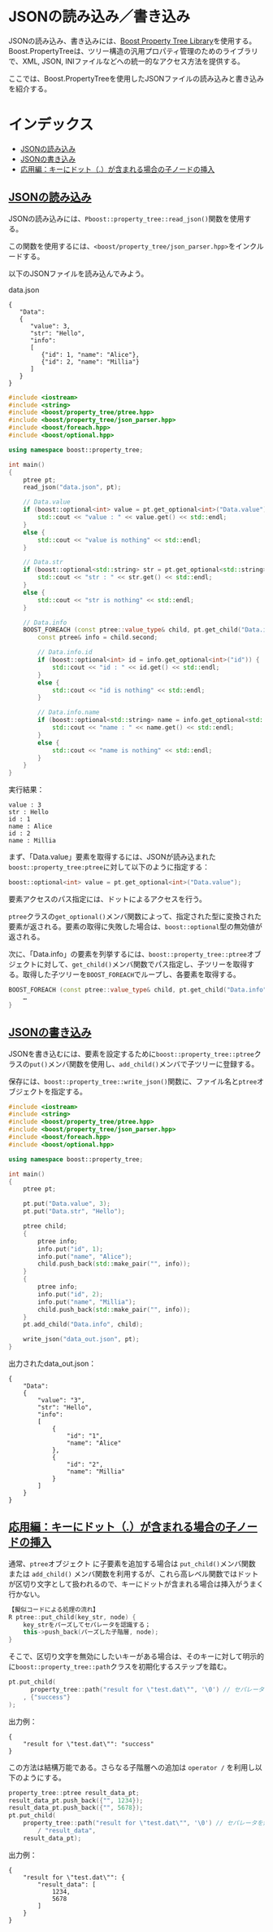 # JSONの読み込み／書き込み
JSONの読み込み、書き込みには、[Boost Property Tree Library](http://www.boost.org/doc/libs/release/doc/html/property_tree.html)を使用する。Boost.PropertyTreeは、ツリー構造の汎用プロパティ管理のためのライブラリで、XML, JSON, INIファイルなどへの統一的なアクセス方法を提供する。

ここでは、Boost.PropertyTreeを使用したJSONファイルの読み込みと書き込みを紹介する。


# インデックス
- [JSONの読み込み](#read)
- [JSONの書き込み](#write)
- [応用編：キーにドット（.）が含まれる場合の子ノードの挿入](#key-includes-dot)


## <a name="read" href="#read">JSONの読み込み</a>
JSONの読み込みには、`Pboost::property_tree::read_json()`関数を使用する。

この関数を使用するには、`<boost/property_tree/json_parser.hpp>`をインクルードする。

以下のJSONファイルを読み込んでみよう。

data.json
```
{
   "Data": 
   {
      "value": 3,
      "str": "Hello",
      "info": 
      [
         {"id": 1, "name": "Alice"},
         {"id": 2, "name": "Millia"}
      ]
   }
}
```


```cpp example
#include <iostream>
#include <string>
#include <boost/property_tree/ptree.hpp>
#include <boost/property_tree/json_parser.hpp>
#include <boost/foreach.hpp>
#include <boost/optional.hpp>

using namespace boost::property_tree;

int main()
{
    ptree pt;
    read_json("data.json", pt);

    // Data.value
    if (boost::optional<int> value = pt.get_optional<int>("Data.value")) {
        std::cout << "value : " << value.get() << std::endl;
    }
    else {
        std::cout << "value is nothing" << std::endl;
    }

    // Data.str
    if (boost::optional<std::string> str = pt.get_optional<std::string>("Data.str")) {
        std::cout << "str : " << str.get() << std::endl;
    }
    else {
        std::cout << "str is nothing" << std::endl;
    }

    // Data.info
    BOOST_FOREACH (const ptree::value_type& child, pt.get_child("Data.info")) {
        const ptree& info = child.second;

        // Data.info.id
        if (boost::optional<int> id = info.get_optional<int>("id")) {
            std::cout << "id : " << id.get() << std::endl;
        }
        else {
            std::cout << "id is nothing" << std::endl;
        }

        // Data.info.name
        if (boost::optional<std::string> name = info.get_optional<std::string>("name")) {
            std::cout << "name : " << name.get() << std::endl;
        }
        else {
            std::cout << "name is nothing" << std::endl;
        }
    }
}
```

実行結果：
```
value : 3
str : Hello
id : 1
name : Alice
id : 2
name : Millia
```

まず、「Data.value」要素を取得するには、JSONが読み込まれた`boost::property_tree:ptree`に対して以下のように指定する：

```cpp
boost::optional<int> value = pt.get_optional<int>("Data.value");
```

要素アクセスのパス指定には、ドットによるアクセスを行う。

`ptree`クラスの`get_optional()`メンバ関数によって、指定された型に変換された要素が返される。要素の取得に失敗した場合は、`boost::optional`型の無効値が返される。


次に、「Data.info」の要素を列挙するには、`boost::property_tree::ptree`オブジェクトに対して、`get_child()`メンバ関数でパス指定し、子ツリーを取得する。取得した子ツリーを`BOOST_FOREACH`でループし、各要素を取得する。

```cpp
BOOST_FOREACH (const ptree::value_type& child, pt.get_child("Data.info")) {
    …
}
```


## <a name="write" href="#write">JSONの書き込み</a>
JSONを書き込むには、要素を設定するために`boost::property_tree::ptree`クラスの`put()`メンバ関数を使用し、`add_child()`メンバで子ツリーに登録する。

保存には、`boost::property_tree::write_json()`関数に、ファイル名と`ptree`オブジェクトを指定する。


```cpp example
#include <iostream>
#include <string>
#include <boost/property_tree/ptree.hpp>
#include <boost/property_tree/json_parser.hpp>
#include <boost/foreach.hpp>
#include <boost/optional.hpp>

using namespace boost::property_tree;

int main()
{
    ptree pt;

    pt.put("Data.value", 3);
    pt.put("Data.str", "Hello");

    ptree child;
    {
        ptree info;
        info.put("id", 1);
        info.put("name", "Alice");
        child.push_back(std::make_pair("", info));
    }
    {
        ptree info;
        info.put("id", 2);
        info.put("name", "Millia");
        child.push_back(std::make_pair("", info));
    }
    pt.add_child("Data.info", child);

    write_json("data_out.json", pt);
}
```

出力されたdata_out.json：
```
{
    "Data":
    {
        "value": "3",
        "str": "Hello",
        "info":
        [
            {
                "id": "1",
                "name": "Alice"
            },
            {
                "id": "2",
                "name": "Millia"
            }
        ]
    }
}
```


## <a name="key-includes-dot" href="#key-includes-dot">応用編：キーにドット（.）が含まれる場合の子ノードの挿入</a>
通常、`ptree`オブジェクト に子要素を追加する場合は `put_child()`メンバ関数 または `add_child()` メンバ関数を利用するが、これら高レベル関数ではドットが区切り文字として扱われるので、キーにドットが含まれる場合は挿入がうまく行かない。

```cpp
【擬似コードによる処理の流れ】
R ptree::put_child(key_str, node) {
    key_strをパーズしてセパレータを認識する；
    this->push_back(パーズした子階層, node);
}
```

そこで、区切り文字を無効にしたいキーがある場合は、そのキーに対して明示的に`boost::property_tree::path`クラスを初期化するステップを踏む。

```cpp
pt.put_child(
      property_tree::path("result for \"test.dat\"", '\0') // セパレータを無効化
    , {"success"}
);
```

出力例：
```
{
    "result for \"test.dat\"": "success"
}
```

この方法は結構万能である。さらなる子階層への追加は `operator /` を利用し以下のようにする。

```cpp
property_tree::ptree result_data_pt;
result_data_pt.push_back({"", 1234});
result_data_pt.push_back({"", 5678});
pt.put_child(
    property_tree::path("result for \"test.dat\"", '\0') // セパレータを無効化
        / "result_data",
    result_data_pt);
```


出力例：
```
{
    "result for \"test.dat\"": {
        "result_data": [
            1234,
            5678
        ]
    }
}
```

